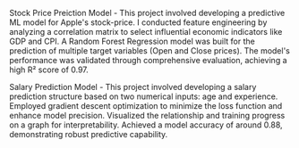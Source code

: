 Stock Price Preiction Model - This project involved developing a predictive ML model for Apple's stock-price. I conducted feature engineering by analyzing a correlation matrix to select influential economic indicators like GDP and CPI. A Random Forest Regression model was built for the prediction of multiple target variables (Open and Close prices). The model's performance was validated through comprehensive evaluation, achieving a high R² score of 0.97.


Salary Prediction Model - This project involved developing a salary prediction structure based on two numerical inputs: age and experience. Employed gradient descent optimization to minimize the loss function and enhance model precision. Visualized the relationship and training progress on a graph for interpretability. Achieved a model accuracy of around 0.88, demonstrating robust predictive capability.
